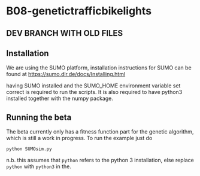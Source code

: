 # B08-genetictrafficbikelights

## DEV BRANCH WITH OLD FILES

## Installation
We are using the SUMO platform, installation instructions for SUMO can be found at https://sumo.dlr.de/docs/Installing.html

having SUMO installed and the SUMO_HOME environment variable set correct is required to run the scripts. It is also required to have python3 installed together with the numpy package.


## Running the beta
The beta currently only has a fitness function part for the genetic algorithm, which is still a work in progress. To run the example just do
```
python SUMOsim.py
```
n.b. this assumes that `python` refers to the python 3 installation, else replace `python` with `python3` in the.